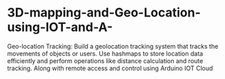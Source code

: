 # 3D-mapping-and-Geo-Location-using-IOT-and-A-
Geo-location Tracking: Build a geolocation tracking system that tracks the movements of objects or users. Use hashmaps to store location data efficiently and perform operations like distance calculation and route tracking. Along with remote access and control using Arduino IOT Cloud
